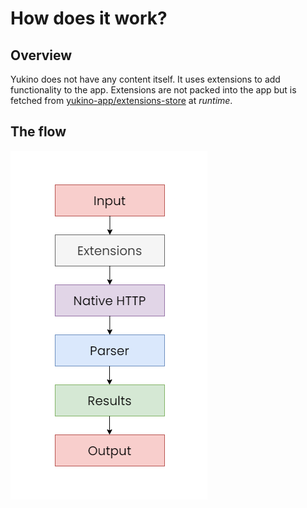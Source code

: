 # How does it work?

## Overview

Yukino does not have any content itself. It uses extensions to add functionality to the app. Extensions are not packed into the app but is fetched from [yukino-app/extensions-store](https://github.com/yukino-app/extensions-store) at _runtime_.

## The flow

![](../assets/images/flow.png)
